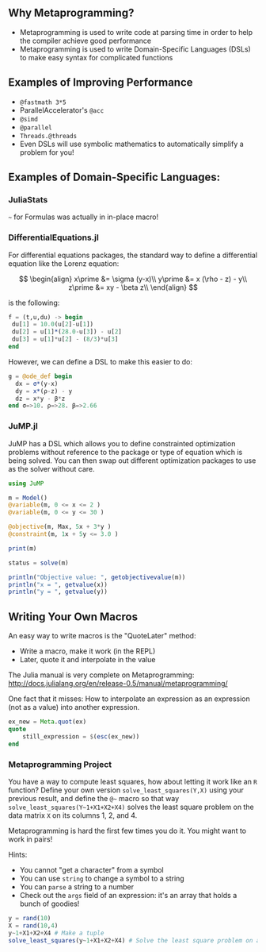
## Why Metaprogramming?

- Metaprogramming is used to write code at parsing time in order to help the compiler achieve good performance
- Metaprogramming is used to write Domain-Specific Languages (DSLs) to make easy syntax for complicated functions

## Examples of Improving Performance

- `@fastmath 3*5`
- ParallelAccelerator's `@acc`
- `@simd`
- `@parallel`
- `Threads.@threads`
- Even DSLs will use symbolic mathematics to automatically simplify a problem for you!

## Examples of Domain-Specific Languages:

### JuliaStats

`~` for Formulas was actually in in-place macro!

### DifferentialEquations.jl

For differential equations packages, the standard way to define a differential equation like the Lorenz equation:

$$
\begin{align}
x\prime &= \sigma (y-x)\\
y\prime &= x (\rho - z) - y\\
z\prime &= xy - \beta z\\
\end{align}
$$

is the following:



```julia
f = (t,u,du) -> begin
 du[1] = 10.0(u[2]-u[1])
 du[2] = u[1]*(28.0-u[3]) - u[2]
 du[3] = u[1]*u[2] - (8/3)*u[3]
end
```

However, we can define a DSL to make this easier to do:


```julia
g = @ode_def begin
  dx = σ*(y-x)
  dy = x*(ρ-z) - y
  dz = x*y - β*z
end σ=>10. ρ=>28. β=>2.66
```

### JuMP.jl

JuMP has a DSL which allows you to define constrainted optimization problems without reference to the package or type of equation which is being solved. You can then swap out different optimization packages to use as the solver without care.


```julia
using JuMP

m = Model()
@variable(m, 0 <= x <= 2 )
@variable(m, 0 <= y <= 30 )

@objective(m, Max, 5x + 3*y )
@constraint(m, 1x + 5y <= 3.0 )

print(m)

status = solve(m)

println("Objective value: ", getobjectivevalue(m))
println("x = ", getvalue(x))
println("y = ", getvalue(y))
```

## Writing Your Own Macros

An easy way to write macros is the "QuoteLater" method:

- Write a macro, make it work (in the REPL)
- Later, quote it and interpolate in the value

The Julia manual is very complete on Metaprogramming: http://docs.julialang.org/en/release-0.5/manual/metaprogramming/

One fact that it misses: How to interpolate an expression as an expression (not as a value) into another expression.


```julia
ex_new = Meta.quot(ex)
quote
    still_expression = $(esc(ex_new)) 
end
```

### Metaprogramming Project

You have a way to compute least squares, how about letting it work like an `R` function? Define your own version `solve_least_squares(Y,X)` using your previous result, and define the `@~` macro so that way `solve_least_squares(Y~1+X1+X2+X4)` solves the least square problem on the data matrix `X` on its columns 1, 2, and 4.

Metaprogramming is hard the first few times you do it. You might want to work in pairs!

Hints:

- You cannot "get a character" from a symbol
- You can use `string` to change a symbol to a string
- You can `parse` a string to a number
- Check out the `args` field of an expression: it's an array that holds a bunch of goodies!


```julia
y = rand(10)
X = rand(10,4)
y~1+X1+X2+X4 # Make a tuple
solve_least_squares(y~1+X1+X2+X4) # Solve the least square problem on a tuple
```
